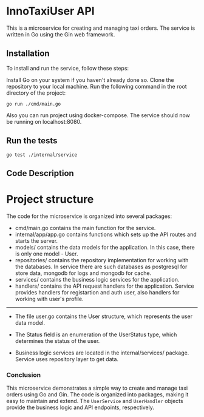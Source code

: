 # InnoTaxiUser API 

This is a microservice for creating and managing taxi orders. The service is written in Go using the Gin web framework.

## Installation

To install and run the service, follow these steps:

Install Go on your system if you haven't already done so.
Clone the repository to your local machine.
Run the following command in the root directory of the project:

    go run ./cmd/main.go

Also you can run project using docker-compose.
The service should now be running on localhost:8080.


## Run the tests

    go test ./internal/service 

## Code Description

# Project structure

The code for the microservice is organized into several packages:

- cmd/main.go contains the main function for the service.
- internal/app/app.go contains functions which sets up the API routes and starts the server.
- models/ contains the data models for the application. In this case, there is only one model - User.
- repositories/ contains the repository implementation for working with the databases. In service there are such databases as postgresql for store data, mongodb for logs and mongodb for cache.
- services/ contains the business logic services for the application.
- handlers/ contains the API request handlers for the application. Service provides handlers for registartion and auth user, also handlers for working with user's profile.

---

- The file user.go contains the User structure, which represents the user data model.

- The Status field is an enumeration of the UserStatus type, which determines the status of the user.

- Business logic services are located in the internal/services/ package. Service uses repository layer to get data.

### Conclusion

This microservice demonstrates a simple way to create and manage taxi orders using Go and Gin. The code is organized into packages, making it easy to maintain and extend. The `UserService` and `UserHandler` objects provide the business logic and API endpoints, respectively.
